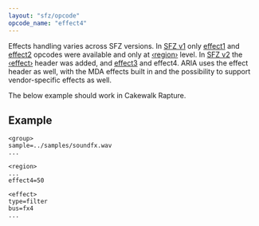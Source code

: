 ```yaml
---
layout: "sfz/opcode"
opcode_name: "effect4"
---
```

Effects handling varies across SFZ versions. In [SFZ v1](/misc/sfz1) only [effect1](effect1)
and [effect2](effect2) opcodes were available and only at [‹region›](/headers/region) level.
In [SFZ v2](/misc/sfz2) the [‹effect›](/headers/effect) header was added, and [effect3](effect3) and
effect4. ARIA uses the effect header as well, with the MDA effects built in and
the possibility to support vendor-specific effects as well.

The below example should work in Cakewalk Rapture.

## Example

```
<group>
sample=../samples/soundfx.wav
...

<region>
...
effect4=50

<effect>
type=filter
bus=fx4
...
```
